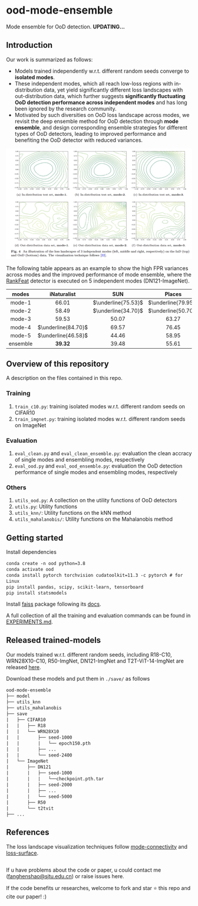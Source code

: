 # ood-mode-ensemble
Mode ensemble for OoD detection. **UPDATING...**


## Introduction
Our work is summarized as follows:
- Models trained independently w.r.t. different random seeds converge to **isolated modes**.
- These independent modes, which all reach low-loss regions with in-distribution data, yet yield significantly different loss landscapes with out-distribution data, which further suggests **significantly fluctuating OoD detection performance across independent modes** and has long been ignored by the research community.
- Motivated by such diversities on OoD loss landscape across modes, we revisit the deep ensemble method for OoD detection through **mode ensemble**, and design corresponding ensemble strategies for different types of OoD detectors, leading to improved performance and benefiting the OoD detector with reduced variances.

<a href="pics/mode-loss-landscape-ood.png"><div align="center"><img src="pics/mode-loss-landscape-ood.png"></div></a>

The following table appears as an example to show the high FPR variances across modes and the improved performance of mode ensemble, where the [RankFeat](https://proceedings.neurips.cc/paper_files/paper/2022/file/71c9eb0913e6c7fda3afd69c914b1a0c-Paper-Conference.pdf) detector is executed on 5 independent modes (DN121-ImageNet).

modes    | iNaturalist | SUN     | Places  | Texture
:-:      | :-:         | :-:     | :-:     | :-:
mode-1   | 66.01       | $\underline{75.53}$ | $\underline{79.95}$ | 43.60
mode-2   | 58.49       | $\underline{34.70}$ | $\underline{50.70}$ | 32.73
mode-3   | 59.53       | 50.07   | 63.27   | 40.64
mode-4   | $\underline{84.70}$     | 69.57   | 76.45   | $\underline{49.89}$
mode-5   | $\underline{46.58}$     | 44.46   | 58.95   | $\underline{22.48}$
ensemble | **39.32**   | 39.48   | 55.61   | **15.98**

## Overview of this repository

A description on the files contained in this repo.

### Training
1. `train_c10.py`: training isolated modes w.r.t. different random seeds on CIFAR10
2. `train_imgnet.py`: training isolated modes w.r.t. different random seeds on ImageNet

### Evaluation
1. `eval_clean.py` and `eval_clean_ensemble.py`: evaluation the clean accracy of single modes and ensembling modes, respectively
2. `eval_ood.py` and `eval_ood_ensemble.py`: evaluation the OoD detection performance of single modes and ensembling modes, respectively

### Others
1. `utils_ood.py`: A collection on the utility functions of OoD detectors
2. `utils.py`: Utility functions
3. `utils_knn/`: Utility functions on the kNN method
4. `utils_mahalanobis/`: Utility functions on the Mahalanobis method

## Getting started
Install dependencies
```
conda create -n ood python=3.8
conda activate ood
conda install pytorch torchvision cudatoolkit=11.3 -c pytorch # for Linux
pip install pandas, scipy, scikit-learn, tensorboard
pip install statsmodels
```
Install [faiss](https://github.com/facebookresearch/faiss/tree/main) package following its [docs](https://github.com/facebookresearch/faiss/blob/main/INSTALL.md).

A full collection of all the training and evaluation commands can be found in [EXPERIMENTS.md](./EXPERIMENTS.md).

## Released trained-models

Our models trained w.r.t. different random seeds, including R18-C10, WRN28X10-C10, R50-ImgNet, DN121-ImgNet and T2T-ViT-14-ImgNet are released [here](https://drive.google.com/drive/folders/123fa0dEG-t0qyLjIEgevCyoSvGFQ0iyt?usp=sharing).

Download these models and put them in `./save/` as follows
```
ood-mode-ensemble
├── model
├── utils_knn
├── utils_mahalanobis
├── save
|   ├── CIFAR10
|   |   ├── R18
|   |   └── WRN28X10
|   |       ├── seed-1000
|   |       |   └── epoch150.pth
|   |       ├── ...
|   |       └── seed-2400
|   └── ImageNet
|       ├── DN121
|       |   ├── seed-1000
|       |   |   └──checkpoint.pth.tar
|       |   ├── seed-2000
|       |   ├── ...
|       |   └── seed-5000
|       ├── R50
|       └── t2tvit 
├── ...
```

## References
The loss landscape visualization techniques follow [mode-connectivity](https://github.com/timgaripov/dnn-mode-connectivity) and [loss-surface](https://github.com/tomgoldstein/loss-landscape).

## 

If u have problems about the code or paper, u could contact me (fanghenshao@sjtu.edu.cn) or raise issues here.

If the code benefits ur researches, welcome to fork and star ⭐ this repo and cite our paper! :)